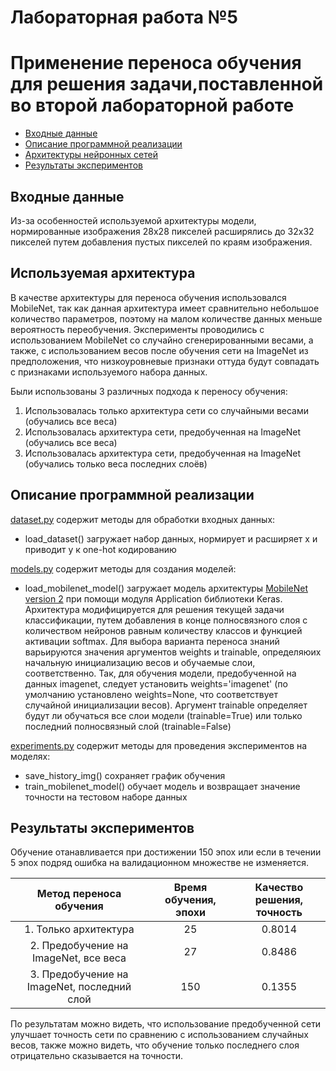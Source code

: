 # Лабораторная работа №5
# Применение переноса обучения для решения задачи,поставленной во второй лабораторной работе

+ [Входные данные](#Format_input)
+ [Описание программной реализации](#Description)
+ [Архитектуры нейронных сетей](#NN_architecture)
+ [Результаты экспериментов](#Results)


## <a name="Format_input"></a>	Входные данные
Из-за особенностей используемой архитектуры модели, нормированные изображения 28x28 пикселей расширялись до 32x32 пикселей 
путем добавления пустых пикселей по краям изображения.


## <a name="NN_architecture"></a>	Используемая архитектура
В качестве архитектуры для переноса обучения использовался MobileNet, так как данная архитектура имеет сравнительно
 небольшое количество параметров, поэтому на малом количестве данных меньше вероятность переобучения.
  Эксперименты проводились с использованием MobileNet со случайно сгенерированными весами, а также, с использованием весов 
   после обучения сети на ImageNet из предположения, что низкоуровневые признаки оттуда будут совпадать с 
   признаками используемого набора данных.  


Были использованы 3 различных подхода к переносу обучения: 
1) Использовалась только архитектура сети со случайными весами (обучались все веса)
2) Использовалась архитектура сети, предобученная на ImageNet (обучались все веса)
3) Использовалась архитектура сети, предобученная на ImageNet (обучались только веса последних слоёв)

## <a name="Description"></a>	Описание программной реализации
[dataset.py]() содержит методы для обработки входных данных:

+ load_dataset() загружает набор данных, нормирует и расширяет x и приводит y к one-hot кодированию

[models.py]() содержит методы для создания моделей:

+ load_mobilenet_model() загружает модель архитектуры [MobileNet version 2]() при помощи модуля Application библиотеки Keras. 
Архитектура модифицируется для решения текущей задачи классификации, путем добавления в конце полносвязного слоя с 
количеством нейронов равным количеству классов и функцией активации softmax. Для выбора варианта переноса знаний 
варьируются значения аргументов weights и trainable, определяюих начальную инициализацию весов и обучаемые слои, 
соответственно. Так, для обучения модели, предобученной на данных imagenet, следует установить weights='imagenet' 
(по умолчанию установлено weights=None, что соответствует случайной инициализации весов). Аргумент trainable определяет 
будут ли обучаться все слои модели (trainable=True) или только последний полносвязный слой (trainable=False)

[experiments.py]() содержит методы для проведения экспериментов на моделях:

+ save_history_img() сохраняет график обучения
+ train_mobilenet_model() обучает модель и возвращает значение точности на тестовом наборе данных

## <a name="Results"></a>	Результаты экспериментов
Обучение отанавливается при достижении 150 эпох или если в течении 5 эпох подряд ошибка на валидационном множестве 
не изменяется.

| Метод переноса обучения | Время обучения, эпохи | Качество решения, точность|
|:----------------:|:---------------------------:|:----------------------:|
| 1. Только архитектура| 25 | 0.8014 |
| 2. Предобучение на ImageNet, все веса  | 27 | 0.8486 |
| 3. Предобучение на ImageNet, последний слой | 150 | 0.1355 |

По результатам можно видеть, что использование предобученной сети улучшает точность сети по сравнению с использованием
случайных весов, также можно видеть, что обучение только последнего слоя отрицательно сказывается на точности.

